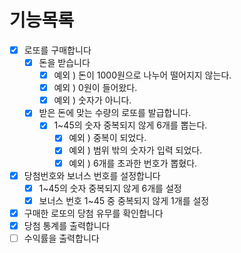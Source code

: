 # 기능목록

- [x]  로또를 구매합니다
    - [x]  돈을 받습니다
        - [x]  예외 ) 돈이 1000원으로 나누어 떨어지지 않는다.
        - [x]  예외 ) 0원이 들어왔다.
        - [x]  예외 ) 숫자가 아니다.
    - [x]  받은 돈에 맞는 수량의 로또를 발급합니다.
        - [x]  1~45의 숫자 중복되지 않게 6개를 뽑는다.
            - [x]  예외 ) 중복이 되었다.
            - [x]  예외 ) 범위 밖의 숫자가 입력 되었다.
            - [x]  예외 ) 6개를 초과한 번호가 뽑혔다.
- [x]  당첨번호와 보너스 번호를 설정합니다
    - [x]  1~45의 숫자 중복되지 않게 6개를 설정
    - [x]  보너스 번호 1~45 중 중복되지 않게 1개를 설정
- [x]  구매한 로또의 당첨 유무를 확인합니다
- [x]  당첨 통계를 출력합니다
- [ ]  수익률을 출력합니다